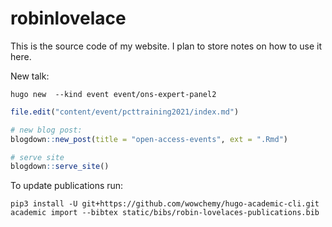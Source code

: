 
<!-- README.md is generated from README.Rmd. Please edit that file -->

# robinlovelace

This is the source code of my website. I plan to store notes on how to
use it here.

New talk:

    hugo new  --kind event event/ons-expert-panel2

``` r
file.edit("content/event/pcttraining2021/index.md")

# new blog post:
blogdown::new_post(title = "open-access-events", ext = ".Rmd")

# serve site
blogdown::serve_site()
```

To update publications run:

    pip3 install -U git+https://github.com/wowchemy/hugo-academic-cli.git
    academic import --bibtex static/bibs/robin-lovelaces-publications.bib
